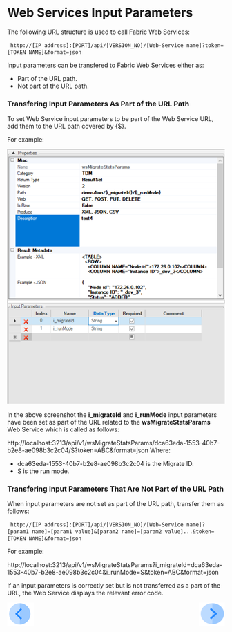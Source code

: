# Web Services Input Parameters

The following URL structure is used to call Fabric Web Services:

<pre><code> http://[IP address]:[PORT]/api/[VERSION_NO]/[Web-Service name]?token=[TOKEN NAME]&format=json </pre></code>

Input parameters can be transfered to Fabric Web Services either as:
* Part of the URL path.
* Not part of the URL path.  

### Transfering Input Parameters As Part of the URL Path

To set Web Service input parameters to be part of the Web Service URL, add them to the URL path covered by {$}.

For example: 

<img src="/articles/15_web_services/images/Web-Service-KI-8-1.png" alt="drawing"/> 

In the above screenshot the **i_migrateId** and **i_runMode** input parameters have been set as part of the URL related to the **wsMigrateStatsParams** Web Service which is called as follows:  

http://localhost:3213/api/v1/wsMigrateStatsParams/dca63eda-1553-40b7-b2e8-ae098b3c2c04/S?token=ABC&format=json
Where:
* dca63eda-1553-40b7-b2e8-ae098b3c2c04 is the Migrate ID.
* S is the run mode. 

 

### Transfering Input Parameters That Are Not Part of the URL Path

When input parameters are not set as part of the URL path, transfer them as follows:

<pre><code> http://[IP address]:[PORT]/api/[VERSION_NO]/[Web-Service name]?[param1 name]=[param1 value]&[param2 name]=[param2 value]...&token=[TOKEN NAME]&format=json </code></pre>

For example:

http://localhost:3213/api/v1/wsMigrateStatsParams?i_migrateId=dca63eda-1553-40b7-b2e8-ae098b3c2c04&i_runMode=S&token=ABC&format=json

If an input parameters is correctly set but is not transferred as a part of the URL, the Web Service displays the relevant error code.

[![Previous](/articles/images/Previous.png)](/articles/15_web_services/07_deploy_web_services.md)[<img align="right" width="60" height="54" src="/articles/images/Next.png">](/articles/15_web_services/09_swagger.md)


